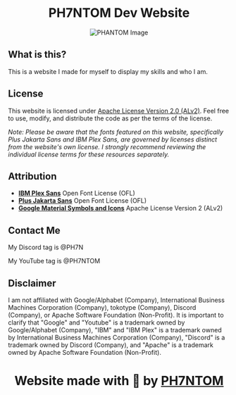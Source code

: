 # <h1 align="center">PH7NTOM Dev Website</h1>

<p align="center">
  <img src="https://cdn.discordapp.com/attachments/1196823023320305845/1198264336020418712/ePOmq4H.png?ex=65be45a0&is=65abd0a0&hm=1aefa29f557b5734641ebf377bc71ed17c0334f248f2077ec8e6810883b2d844&" alt="PHANTOM Image">
</p>

## What is this?

This is a website I made for myself to display my skills and who I am.

## License

This website is licensed under [Apache License Version 2.0 (ALv2)](LICENSE). Feel free to use, modify, and distribute the code as per the terms of the license.

*Note: Please be aware that the fonts featured on this website, specifically Plus Jakarta Sans and IBM Plex Sans, are governed by licenses distinct from the website's own license. I strongly recommend reviewing the individual license terms for these resources separately.*

## Attribution

- [**IBM Plex Sans**](https://www.ibm.com/plex/) Open Font License (OFL)
- [**Plus Jakarta Sans**](https://github.com/tokotype/PlusJakartaSans) Open Font License (OFL)
- [**Google Material Symbols and Icons**](https://github.com/google/material-design-icons) Apache License Version 2 (ALv2)

## Contact Me

My Discord tag is @PH7N

My YouTube tag is @PH7NTOM

## Disclaimer

I am not affiliated with Google/Alphabet (Company), International Business Machines Corporation (Company), tokotype (Company), Discord (Company), or Apache Software Foundation (Non-Profit). It is important to clarify that "Google" and "Youtube" is a trademark owned by Google/Alphabet (Company), "IBM" and "IBM Plex" is a trademark owned by International Business Machines Corporation (Company), "Discord" is a trademark owned by Discord (Company), and "Apache" is a trademark owned by Apache Software Foundation (Non-Profit).

# <h1 align="center">Website made with 💜 by [PH7NTOM](https://ph7n.github.io)</h1>
